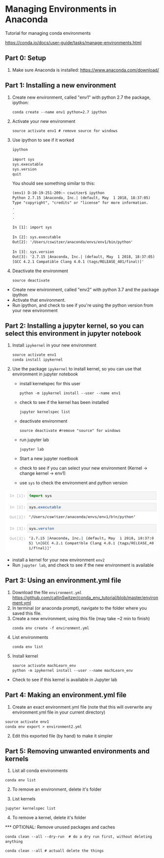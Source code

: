 # Managing Environments in Anaconda
Tutorial for managing conda environments


https://conda.io/docs/user-guide/tasks/manage-environments.html

## Part 0: Setup

1. Make sure Anaconda is installed: https://www.anaconda.com/download/

## Part 1: Installing a new environment

1. Create new environment, called "env1" with python 2.7 the package, ipython:

    ```
    conda create --name env1 python=2.7 ipython
    ```
2. Activate your new environment
    ```
    source activate env1 # remove source for windows
    ```
3. Use ipython to see if it worked

    ```
    ipython

    import sys
    sys.executable
    sys.version
    quit
    ```
    You should see something similar to this: 
    ```
    (env1) D-10-19-251-209:~ cswitzer$ ipython
    Python 2.7.15 |Anaconda, Inc.| (default, May  1 2018, 18:37:05) 
    Type "copyright", "credits" or "license" for more information.
    .
    .
    .

    In [1]: import sys

    In [2]: sys.executable
    Out[2]: '/Users/cswitzer/anaconda/envs/env1/bin/python'

    In [3]: sys.version
    Out[3]: '2.7.15 |Anaconda, Inc.| (default, May  1 2018, 18:37:05) 
    [GCC 4.2.1 Compatible Clang 4.0.1 (tags/RELEASE_401/final)]'

    ```
    
4. Deactivate the environment
    ```
    source deactivate
    ```
   

* Create new environment, called "env2" with python 3.7 and the package ipython
* Activate that environment. 
* Run ipython, and check to see if you're using the python version from your new environment


## Part 2: Installing a jupyter kernel, so you can select this environment in jupyter notebook
1. Install ```ipykernel``` in your new environment

    ```
    source activate env1
    conda install ipykernel
    ```


2. Use the package ```ipykernel``` to install kernel, so you can use that environment in jupyter notebook

    * install kernelspec for this user

        ```
        python -m ipykernel install --user --name env1
        ```

    * check to see if the kernel has been installed

        ```
        jupyter kernelspec list
        ```

    * deactivate environment 

        ```
        source deactivate #remove "source" for windows
        ```
    * run jupyter lab

        ```
        jupyter lab
        ```
    
    * Start a new jupyter noetbook
    
    * check to see if you can select your new environment (Kernel -> change kernel -> env1)
    * use ```sys``` to check the environment and python version
  
  <img src="https://github.com/callinSwitzer/conda_env_tutorial/blob/master/jupyScreenshot.png" width="500">



* install a kernel for your new environment ```env2```
* Run ```jupyter lab```, and check to see if the new environment is available


## Part 3: Using an environment.yml file

1. Download the file ```environment.yml``` <https://github.com/callinSwitzer/conda_env_tutorial/blob/master/environment.yml>
2. In terminal (or anaconda prompt), navigate to the folder where you saved this file. 
3. Create a new environment, using this file (may take ~2 min to finish)
    ```
    conda env create -f environment.yml
    ```
4. List environments
    ```
    conda env list
    ```
5. Install kernel
    ```
    source activate machLearn_env
    python -m ipykernel install --user --name machLearn_env
    ```
* Check to see if this kernel is available in Jupyter lab

## Part 4: Making an environment.yml file
1. Create an exact environment.yml file (note that this will overwrite any environment.yml file in your current directory)
```
source activate env1
conda env export > environment2.yml
```
2. Edit this exported file (by hand) to make it simpler


## Part 5: Removing unwanted environments and kernels
1. List all conda environments
```
conda env list
```
2. To remove an environment, delete it's folder

3. List kernels
```
jupyter kernelspec list
```
4. To remove a kernel, delete it's folder


*** OPTIONAL: Remove unused packages and caches
```
conda clean --all --dry-run  # do a dry run first, without deleting anything
```
```
conda clean --all # actuall delete the things
```




